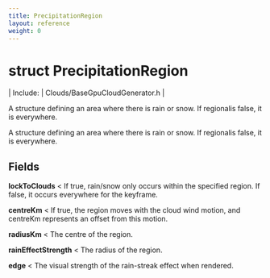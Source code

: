 ```yaml
---
title: PrecipitationRegion
layout: reference
weight: 0
---
```

struct PrecipitationRegion
===

| Include: | Clouds/BaseGpuCloudGenerator.h |

A structure defining an area where there is rain or snow.
If regionalis false, it is everywhere.
  



A structure defining an area where there is rain or snow.
If regionalis false, it is everywhere.
  


Fields
---

**lockToClouds**  < If true, rain/snow only occurs within the specified region. If false, it occurs everywhere for the keyframe.

**centreKm**  < If true, the region moves with the cloud wind motion, and centreKm represents an offset from this motion.

**radiusKm**  < The centre of the region.

**rainEffectStrength**  < The radius of the region.

**edge**  < The visual strength of the rain-streak effect when rendered.
